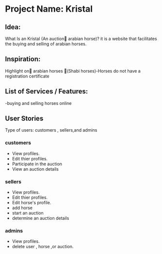 # Project Name: Kristal
## Idea:
What Is an Kristal (An auction ِarabian horse)? 
it is a website that facilitates the buying and selling of arabian horses.
## Inspiration:
Highlight on ِarabian horses (ٍShabi horses)-Horses  do not have a registration certificate
## List of Services / Features:
-buying and selling horses online 
## User Stories
Type of users: customers , sellers,and admins
### customers
- View  profiles.
- Edit thier profiles.
- Participate in the auction
- View an auction details
### sellers
- View profiles.
- Edit thier profiles.
- Edit horse's profile.
- add horse
- start an auction
- determine an auction details
### admins
- View profiles.
- delete user , horse ,or auction.



